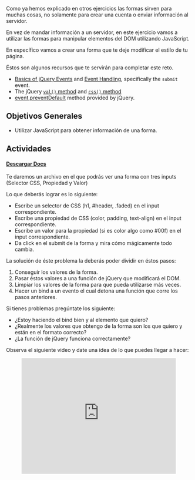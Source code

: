 Como ya hemos explicado en otros ejercicios las formas sirven para muchas cosas, no solamente para crear una cuenta o enviar información al servidor.

En vez de mandar información a un servidor, en este ejercicio vamos a utilizar las formas para manipular elementos del DOM utilizando JavaScript.

En específico vamos a crear una forma que te deje modificar el estilo de tu página.

Éstos son algunos recursos que te servirán para completar este reto.

- [Basics of jQuery Events](http://learn.jquery.com/events/event-basics/) and [Event Handling](http://learn.jquery.com/events/handling-events/), specifically the `submit` event.
- The jQuery [`val()` method](http://api.jquery.com/val/) and [`css()` method](http://api.jquery.com/css/)
- [event.preventDefault](http://api.jquery.com/event.preventDefault/) method provided by jQuery.

## Objetivos Generales

- Utilizar JavaScript para obtener información de una forma.

## Actividades
#### [Descargar Docs](https://drive.google.com/open?id=0ByUoGI7lHNH8VkdkSkpNdE9UUms)

Te daremos un archivo en el que podrás ver una forma con tres inputs (Selector CSS, Propiedad y Valor)

Lo que deberás lograr es lo siguiente:

- Escribe un selector de CSS (h1, #header, .faded) en el input correspondiente.
- Escribe una propiedad de CSS (color, padding, text-align) en el input correspondiente.
- Escribe un valor para la propiedad (si es color algo como #00f) en el input correspondiente.
- Da click en el submit de la forma y mira cómo mágicamente todo cambia.

La solución de éste problema la deberás poder dividir en éstos pasos:

1. Conseguir los valores de la forma.
2. Pasar éstos valores a una función de jQuery que modificará el DOM.
3. Limpiar los valores de la forma para que pueda utilizarse más veces.
4. Hacer un bind a un evento el cual detona una función que corre los pasos anteriores.

Si tienes problemas pregúntate los siguiente:

- ¿Estoy haciendo el bind bien y al elemento que quiero?
- ¿Realmente los valores que obtengo de la forma son los que quiero y están en el formato correcto?
- ¿La función de jQuery funciona correctamente?

Observa el siguiente video y date una idea de lo que puedes llegar a hacer:

<center>
    <iframe width="420" height="315" src="https://www.youtube.com/embed/scJZ-QNV-38" frameborder="0" allowfullscreen></iframe>
</center>
